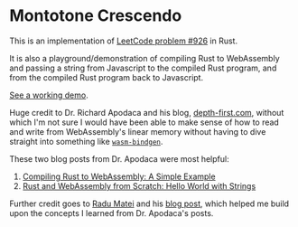 # Montotone Crescendo
 
This is an implementation of [LeetCode problem #926](https://leetcode.com/problems/flip-string-to-monotone-increasing/) in Rust.

It is also a playground/demonstration of compiling Rust to WebAssembly and passing a string from Javascript to the compiled Rust program, and from the compiled Rust program back to Javascript.

[See a working demo](https://hamburgchimps.github.io/monotone-crescendo/).

Huge credit to Dr. Richard Apodaca and his blog, [depth-first.com](https://depth-first.com), without which I'm not sure I would have been able to make sense of how to read and write from WebAssembly's linear memory without having to dive straight into something like [`wasm-bindgen`](https://github.com/rustwasm/wasm-bindgen).

These two blog posts from Dr. Apodaca were most helpful:

1. [Compiling Rust to WebAssembly: A Simple Example](https://depth-first.com/articles/2020/06/29/compiling-rust-to-webassembly-a-simple-example/)
2. [Rust and WebAssembly from Scratch: Hello World with Strings](https://depth-first.com/articles/2020/07/07/rust-and-webassembly-from-scratch-hello-world-with-strings/)

Further credit goes to [Radu Matei](https://radu-matei.com) and his [blog post](https://radu-matei.com/blog/practical-guide-to-wasm-memory/#exchanging-strings-between-modules-and-runtimes), which helped me build upon the concepts I learned from Dr. Apodaca's posts.
